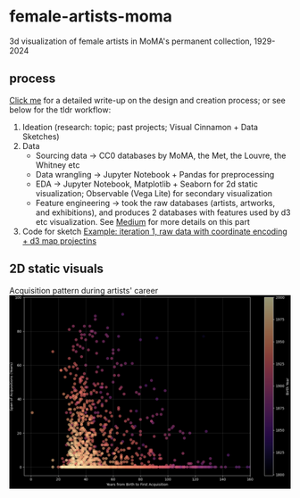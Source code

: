 # female-artists-moma
3d visualization of female artists in MoMA's permanent collection, 1929-2024 

## process 
[Click me](https://medium.com/@susiesyli/process-documentation-poetic-data-final-project-2f51ed0de230) for a detailed write-up on the design and creation process; or see below for the tldr workflow: 
1. Ideation (research: topic; past projects; Visual Cinnamon + Data Sketches)
2. Data
   * Sourcing data -> CC0 databases by MoMA, the Met, the Louvre, the Whitney etc
   * Data wrangling -> Jupyter Notebook + Pandas for preprocessing
   * EDA -> Jupyter Notebook, Matplotlib + Seaborn for 2d static visualization; Observable (Vega Lite) for secondary visualization
   * Feature engineering -> took the raw databases (artists, artworks, and exhibitions), and produces 2 databases with features used by d3 etc visualization. See [Medium](https://medium.com/@susiesyli/process-documentation-poetic-data-final-project-2f51ed0de230) for more details on this part
3. Code for sketch
[Example: iteration 1, raw data with coordinate encoding + d3 map projectins](https://github.com/susiesyli/female-artists-moma/blob/4e8126ab19dde0965554fed38415835c1e15e6aa/images/map-iteration.gif)


## 2D static visuals 
Acquisition pattern during artists' career 
![fig 1](https://github.com/susiesyli/female-artists-moma/blob/69a685af8824da8b580fd68ad1f786860b8de4cd/images/acquisition-vs-career)
